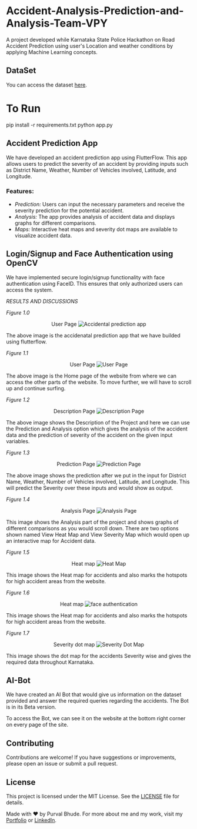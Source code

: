 # Accident-Analysis-Prediction-and-Analysis-Team-VPY
A project developed while Karnataka State Police Hackathon on Road Accident Prediction using user's Location and weather conditions by applying Machine Learning concepts.

## DataSet
You can access the dataset [here](https://drive.google.com/drive/folders/1iHHYRkGRhYfO-lTaEjnrkO-QQE428WLU).

# To Run 
pip install -r requirements.txt
python app.py


## Accident Prediction App
We have developed an accident prediction app using FlutterFlow. This app allows users to predict the severity of an accident by providing inputs such as District Name, Weather, Number of Vehicles involved, Latitude, and Longitude. 

### Features:
- *Prediction:* Users can input the necessary parameters and receive the severity prediction for the potential accident.
- *Analysis:* The app provides analysis of accident data and displays graphs for different comparisons.
- *Maps:* Interactive heat maps and severity dot maps are available to visualize accident data.

## Login/Signup and Face Authentication using OpenCV
We have implemented secure login/signup functionality with face authentication using FaceID. This ensures that only authorized users can access the system.

*RESULTS AND DISCUSSIONS*

*Figure 1.0* 

<p align="center">
User Page
  <img src="https://drive.google.com/file/d/1dplPGPSgPt3ftlw4SUwJ4WsMVtLLqTxk/view?usp=drive_link" alt="Accidental prediction app">
</p>

The above image is the accidenatal prediction app that we have builded using flutterflow.

*Figure 1.1* 

<p align="center">
User Page
  <img src="blob:https://drive.google.com/file/d/1CvzKvW1MkUFdZRO3G3jupBHRX71EaGLL/view?usp=drive_link" alt="User Page">
</p>

The above image is the Home page of the website from where we can access the other parts of the website. To move further, we will have to scroll up and continue surfing.

*Figure 1.2* 
<p align="center">
Description Page
  <img src="https://drive.google.com/file/d/1xSbmsTEmUdnMXuIN7j35dpmNwQfgj5C_/view?usp=sharing" alt="Description Page">
</p>

The above image shows the Description of the Project and here we can use the Prediction and Analysis option which gives the analysis of the accident data and the prediction of severity of the accident on the given input variables.

*Figure 1.3* 
<p align="center">
Prediction Page
  <img src="https://drive.google.com/file/d/1ImlcU7H3TIYEz3Lr-urnM62M8rbZ7VUA/view?usp=sharing" alt="Prediction Page">
</p>

The above image shows the prediction after we put in the input for District Name, Weather, Number of Vehicles involved, Latitude, and Longitude. This will predict the Severity over these inputs and would show as output.

*Figure 1.4* 
<p align="center">
Analysis Page
  <img src="blob:https://drive.google.com/file/d/1HXyDrEfARBsJsMbzEABqhIVp7KAH2ZGX/view?usp=sharing" alt="Analysis Page">
</p>

This image shows the Analysis part of the project and shows graphs of different comparisons as you would scroll down. There are two options shown named View Heat Map and View Severity Map which would open up an interactive map for Accident data.

*Figure 1.5* 
<p align="center">
Heat map
  <img src="blob:https://drive.google.com/file/d/1_H7U-eSkUtH6ax-qevcoqkOAEJ3Oknhz/view?usp=drive_link" alt="Heat Map">
</p>

This image shows the Heat map for accidents and also marks the hotspots for high accident areas from the website.

*Figure 1.6* 
<p align="center">
Heat map
  <img src="https://drive.google.com/file/d/1xU28-sFRZN10pXu_cGDI-o7u4lfXhOLJ/view?usp=sharing" alt="face authentication ">
</p>

This image shows the Heat map for accidents and also marks the hotspots for high accident areas from the website.

*Figure 1.7* 
<p align="center">
Severity dot map
  <img src="blob:https://drive.google.com/file/d/12eClbrLILn6LSHbFoMLBHdWRoGf4sT2v/view?usp=drive_link" alt="Severity Dot Map">
</p>

This image shows the dot map for the accidents Severity wise and gives the required data throughout Karnataka.

## AI-Bot
We have created an AI Bot that would give us information on the dataset provided and answer the required queries regarding the accidents.
The Bot is in its Beta version.

To access the Bot, we can see it on the website at the bottom right corner on every page of the site.

## Contributing
Contributions are welcome! If you have suggestions or improvements, please open an issue or submit a pull request.

## License
This project is licensed under the MIT License. See the <a href="https://github.com/PurvalBhude/Police-Accident-Dashboard-with-machine-learning-and-face-detection/blob/main/LICENSE">LICENSE</a> file for details.

Made with ❤️ by Purval Bhude. For more about me and my work, visit my <a href="https://purvalbhude.github.io/Portfolio-Website/">Portfolio</a> or <a href="www.linkedin.com/in/purvalbhude">LinkedIn</a>.
